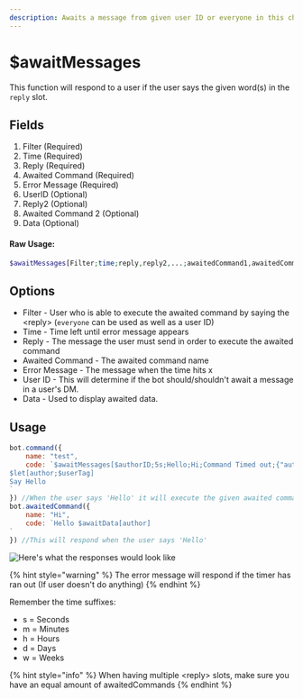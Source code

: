 ```yaml
---
description: Awaits a message from given user ID or everyone in this channel.
---
```


# $awaitMessages

This function will respond to a user if the user says the given word(s) in the `reply` slot.

## Fields

1. Filter (Required)
2. Time (Required)
3. Reply (Required)
4. Awaited Command (Required)
5. Error Message (Required)
6. UserID (Optional)
7. Reply2 (Optional)
8. Awaited Command 2 (Optional)
9. Data (Optional)

#### Raw Usage: 
```php
$awaitMessages[Filter;time;reply,reply2,...;awaitedCommand1,awaitedCommand2,...;error message;User ID (Optional);data (optional)]
```

## Options

* Filter - User who is able to execute the awaited command by saying the \<reply> (`everyone` can be used as well as a user ID)
* Time - Time left until error message appears
* Reply - The message the user must send in order to execute the awaited command
* Awaited Command - The awaited command name
* Error Message - The message when the time hits x
* User ID - This will determine if the bot should/shouldn't await a message in a user's DM.
* Data - Used to display awaited data.

## Usage

```javascript
bot.command({
    name: "test",
    code: `$awaitMessages[$authorID;5s;Hello;Hi;Command Timed out;{"author":"$get[author]"}]
$let[author;$userTag] 
Say Hello
`
}) //When the user says 'Hello' it will execute the given awaited command name
bot.awaitedCommand({
    name: "Hi",
    code: `Hello $awaitData[author]
`
}) //This will respond when the user says 'Hello'
```

![Here's what the responses would look like](<../../.gitbook/assets/image (21) (1) (1) (1) (2) (3) (3) (1).png>)

{% hint style="warning" %}
The error message will respond if the timer has ran out (If user doesn't do anything)
{% endhint %}

Remember the time suffixes:

* s = Seconds
* m = Minutes
* h = Hours
* d = Days
* w = Weeks

{% hint style="info" %}
When having multiple \<reply> slots, make sure you have an equal amount of awaitedCommands
{% endhint %}
